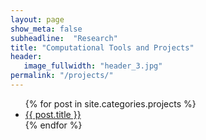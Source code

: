 ```yaml
---
layout: page
show_meta: false
subheadline:  "Research"
title: "Computational Tools and Projects"
header:
   image_fullwidth: "header_3.jpg"
permalink: "/projects/"
---
```

<ul>
    {% for post in site.categories.projects %}
    <li><a href="{{ site.url }}{{ site.baseurl }}{{ post.url }}">{{ post.title }}</a></li>
    {% endfor %}
</ul>